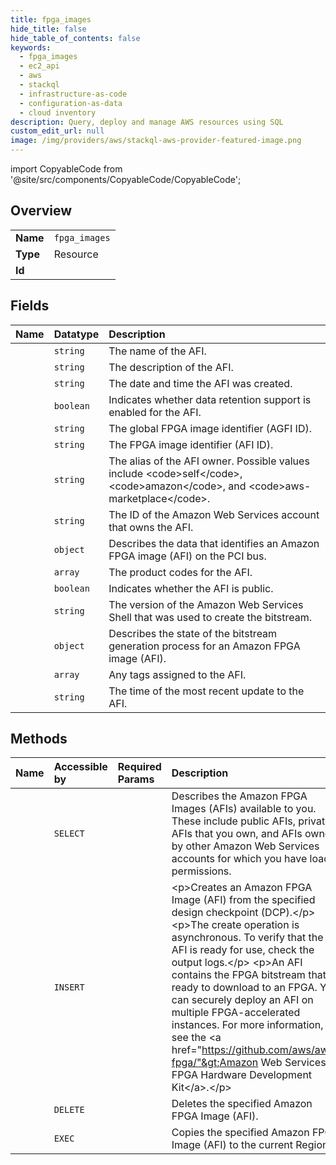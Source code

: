 ```yaml
---
title: fpga_images
hide_title: false
hide_table_of_contents: false
keywords:
  - fpga_images
  - ec2_api
  - aws    
  - stackql
  - infrastructure-as-code
  - configuration-as-data
  - cloud inventory
description: Query, deploy and manage AWS resources using SQL
custom_edit_url: null
image: /img/providers/aws/stackql-aws-provider-featured-image.png
---
```


import CopyableCode from '@site/src/components/CopyableCode/CopyableCode';




## Overview
<table><tbody>
<tr><td><b>Name</b></td><td><code>fpga_images</code></td></tr>
<tr><td><b>Type</b></td><td>Resource</td></tr>
<tr><td><b>Id</b></td><td><CopyableCode code="aws.ec2_api.fpga_images" /></td></tr>
</tbody></table>

## Fields
| Name | Datatype | Description |
|:-----|:---------|:------------|
| <CopyableCode code="name" /> | `string` | The name of the AFI. |
| <CopyableCode code="description" /> | `string` | The description of the AFI. |
| <CopyableCode code="createTime" /> | `string` | The date and time the AFI was created. |
| <CopyableCode code="dataRetentionSupport" /> | `boolean` | Indicates whether data retention support is enabled for the AFI. |
| <CopyableCode code="fpgaImageGlobalId" /> | `string` | The global FPGA image identifier (AGFI ID). |
| <CopyableCode code="fpgaImageId" /> | `string` | The FPGA image identifier (AFI ID). |
| <CopyableCode code="ownerAlias" /> | `string` | The alias of the AFI owner. Possible values include &lt;code&gt;self&lt;/code&gt;, &lt;code&gt;amazon&lt;/code&gt;, and &lt;code&gt;aws-marketplace&lt;/code&gt;. |
| <CopyableCode code="ownerId" /> | `string` | The ID of the Amazon Web Services account that owns the AFI. |
| <CopyableCode code="pciId" /> | `object` | Describes the data that identifies an Amazon FPGA image (AFI) on the PCI bus. |
| <CopyableCode code="productCodes" /> | `array` | The product codes for the AFI. |
| <CopyableCode code="public" /> | `boolean` | Indicates whether the AFI is public. |
| <CopyableCode code="shellVersion" /> | `string` | The version of the Amazon Web Services Shell that was used to create the bitstream. |
| <CopyableCode code="state" /> | `object` | Describes the state of the bitstream generation process for an Amazon FPGA image (AFI). |
| <CopyableCode code="tags" /> | `array` | Any tags assigned to the AFI. |
| <CopyableCode code="updateTime" /> | `string` | The time of the most recent update to the AFI. |
## Methods
| Name | Accessible by | Required Params | Description |
|:-----|:--------------|:----------------|:------------|
| <CopyableCode code="fpga_images_Describe" /> | `SELECT` | <CopyableCode code="region" /> | Describes the Amazon FPGA Images (AFIs) available to you. These include public AFIs, private AFIs that you own, and AFIs owned by other Amazon Web Services accounts for which you have load permissions. |
| <CopyableCode code="fpga_image_Create" /> | `INSERT` | <CopyableCode code="InputStorageLocation, region" /> | &lt;p&gt;Creates an Amazon FPGA Image (AFI) from the specified design checkpoint (DCP).&lt;/p&gt; &lt;p&gt;The create operation is asynchronous. To verify that the AFI is ready for use, check the output logs.&lt;/p&gt; &lt;p&gt;An AFI contains the FPGA bitstream that is ready to download to an FPGA. You can securely deploy an AFI on multiple FPGA-accelerated instances. For more information, see the &lt;a href="https://github.com/aws/aws-fpga/"&gt;Amazon Web Services FPGA Hardware Development Kit&lt;/a&gt;.&lt;/p&gt; |
| <CopyableCode code="fpga_image_Delete" /> | `DELETE` | <CopyableCode code="FpgaImageId, region" /> | Deletes the specified Amazon FPGA Image (AFI). |
| <CopyableCode code="fpga_image_Copy" /> | `EXEC` | <CopyableCode code="SourceFpgaImageId, SourceRegion, region" /> | Copies the specified Amazon FPGA Image (AFI) to the current Region. |
